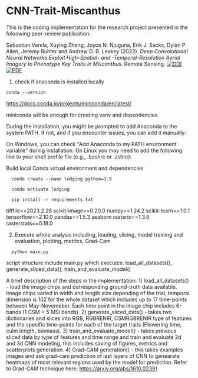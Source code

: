# CNN-Trait-Miscanthus

This is the coding implementation for the research project presented in the foloowing peer-review publication:

Sebastian Varela, Xuying Zheng, Joyce N. Njuguna, Erik J. Sacks, Dylan P. Allen, Jeremy Ruhter and Andrew D. B. Leakey (2022). *Deep Convolutional Neural Networks Exploit High-Spatial- and -Temporal-Resolution Aerial Imagery to Phenotype Key Traits in Miscanthus*. Remote Sensing. [![DOI](https://img.shields.io/badge/DOI-10.3390/rs14215333-blue)](https://doi.org/10.3390/rs14215333) [![PDF](https://img.shields.io/badge/PDF-Download-orange)](papers/remotesensing-14-05333.pdf)


1) check if anaconda is installed locally
```
conda --version

```
  https://docs.conda.io/projects/miniconda/en/latest/
  
  miniconda will be enough for creating venv and dependencies
  
  During the installation, you might be prompted to add Anaconda to the system PATH. If not, and if you encounter issues, you can add it manually:
  
  On Windows, you can check "Add Anaconda to my PATH environment variable" during installation.
  On Linux you may need to add the following line to your shell profile file (e.g., .bashrc or .zshrc):

Build local Conda virtual environment and dependencies
```
  conda create --name lodging python=3.9  

  conda activate lodging
  
  pip install -r requirements.txt
```
  
  tifffile==2023.2.28
  scikit-image==0.20.0
  numpy==1.24.2
  scikit-learn==1.0.1
  tensorflow==2.10.0
  pandas==1.5.3
  seaborn
  rasterio==1.3.6
  rasterstats==0.18.0

2) Execute whole analysis including, loading, slicing, model training and evaluation, plotting, metrics, Grad-Cam
```
  python main.py 
```
 script structure include main.py which executes: load_all_datasets(), generate_sliced_data(), train_and_evaluate_model()

A brief description of the steps in the implementation: 
          1) load_all_datasets() - load the image chips and corresponding ground-truth data available. Image chips varied in width and length size depending of the trial, temporal dimension is 102 for the whole dataset which includes up to 17 time-points between May-Novemeber. Each time point in the image chip includes 6-bands (1 CSM + 5 MSI bands).
          2) generate_sliced_data() -  takes two dictionaries and slices into RGB, RGBRENIR, CSMRGBRENIR type of features and the specific time-points for each of the target traits (Flowering time, culm length, biomass).
          3) train_and_evaluate_model() - takes previous sliced data by type of features and time range and train and evaluate 2d and 3d CNN modeling, this includes saving of figures, metrics and scatterplots generation.
          4) Grad-CAM generation() -  this takes examples images and ask grad-cam prediction of last layers of CNN to genearate heatmaps of most relevant regions used by the model for prediction. Refer to Grad-CAM technique here: https://arxiv.org/abs/1610.02391  
          
